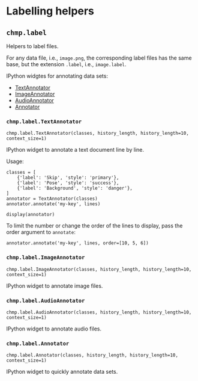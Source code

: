 # Labelling helpers

## `chmp.label`

Helpers to label files.

For any data file, i.e., `image.png`, the corresponding label files has the
same base, but the extension `.label`, i.e., `image.label`.

IPython widgtes for annotating data sets:

- [TextAnnotator](#textannotator)
- [ImageAnnotator](#imageannotator)
- [AudioAnnotator](#audioannotator)
- [Annotator](#annotator)


### `chmp.label.TextAnnotator`
`chmp.label.TextAnnotator(classes, history_length, history_length=10, context_size=1)`

IPython widget to annotate a text document line by line.

Usage:

```
classes = [
    {'label': 'Skip', 'style': 'primary'},
    {'label': 'Pose', 'style': 'success'},
    {'label': 'Background', 'style': 'danger'},
]
annotator = TextAnnotator(classes)
annotator.annotate('my-key', lines)

display(annotator)
```

To limit the number or change the order of the lines to display, pass the
order argument to `annotate`:

```
annotator.annotate('my-key', lines, order=[10, 5, 6])
```



### `chmp.label.ImageAnnotator`
`chmp.label.ImageAnnotator(classes, history_length, history_length=10, context_size=1)`

IPython widget to annotate image files.



### `chmp.label.AudioAnnotator`
`chmp.label.AudioAnnotator(classes, history_length, history_length=10, context_size=1)`

IPython widget to annotate audio files.



### `chmp.label.Annotator`
`chmp.label.Annotator(classes, history_length, history_length=10, context_size=1)`

IPython widget to quickly annotate data sets.

